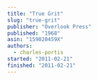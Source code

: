 ```yaml
---
title: "True Grit"
slug: "true-grit"
publisher: "Overlook Press"
published: "1968"
asin: "159020459X"
authors:
  - charles-portis
started: "2011-02-21"
finished: "2011-02-21"
---
```


